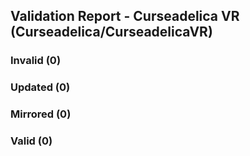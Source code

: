 ## Validation Report - Curseadelica VR (Curseadelica/CurseadelicaVR)


### Invalid (0)
### Updated (0)
### Mirrored (0)
### Valid (0)
